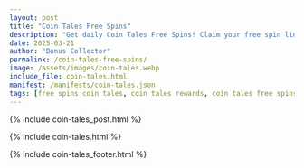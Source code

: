 ```yaml
---
layout: post
title: "Coin Tales Free Spins"
description: "Get daily Coin Tales Free Spins! Claim your free spin links now and build your adventure – updated daily for all players."
date: 2025-03-21
author: "Bonus Collector"
permalink: /coin-tales-free-spins/
image: /assets/images/coin-tales.webp
include_file: coin-tales.html
manifest: /manifests/coin-tales.json
tags: [free spins coin tales, coin tales rewards, coin tales free spins link]
---
```


{% include coin-tales_post.html %}

{% include coin-tales.html %}

{% include coin-tales_footer.html %}